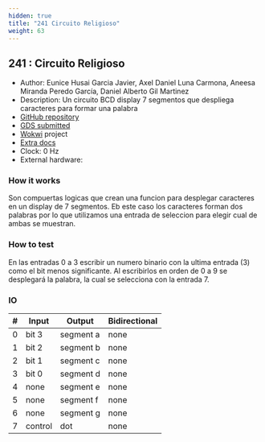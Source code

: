 ```yaml
---
hidden: true
title: "241 Circuito Religioso"
weight: 63
---
```


## 241 : Circuito Religioso

* Author: Eunice Husai Garcia Javier, Axel Daniel Luna Carmona, Aneesa Miranda Peredo García, Daniel Alberto Gil Martinez
* Description: Un circuito BCD  display 7 segmentos que despliega caracteres para formar una palabra
* [GitHub repository](https://github.com/husaigarciajavier/tt04-circuito-creyente)
* [GDS submitted](https://github.com/husaigarciajavier/tt04-circuito-creyente/actions/runs/6078315682)
* [Wokwi](https://wokwi.com/projects/374974793636964353) project
* [Extra docs]()
* Clock: 0 Hz
* External hardware: 



### How it works

Son compuertas logicas que crean una funcion para desplegar caracteres en un display de 7 segmentos. Eb este caso los caracteres forman dos palabras por lo que utilizamos una entrada de seleccion para elegir cual de ambas se muestran.


### How to test

En las entradas 0 a 3 escribir un numero binario con la ultima entrada (3) como el bit menos significante. Al escribirlos en orden de 0 a 9 se desplegará la palabra, la cual se selecciona con la entrada 7.


### IO

| # | Input        | Output       | Bidirectional      |
|---|--------------|--------------| -------------------|
| 0 | bit 3  | segment a | none |
| 1 | bit 2  | segment b | none |
| 2 | bit 1  | segment c | none |
| 3 | bit 0  | segment d | none |
| 4 | none  | segment e | none |
| 5 | none  | segment f | none |
| 6 | none  | segment g | none |
| 7 | control  | dot | none |
